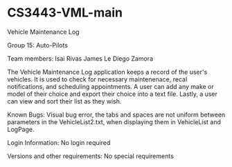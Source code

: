 # CS3443-VML-main

Vehicle Maintenance Log

Group 15: Auto-Pilots

Team members:
Isai Rivas
James Le
Diego Zamora

The Vehicle Maintenance Log application keeps a record of the user's vehicles. It is used to check for necessary maintenenace, recal notifications, and scheduling appointments. A user can add any make or model of their choice and export their choice into a text file. Lastly, a user can view and sort their list as they wish.

Known Bugs: Visual bug error, the tabs and spaces are not uniform between parameters in the VehicleList2.txt, when displaying them in VehicleList and LogPage.

Login Information: No login required

Versions and other requirements: No special requirements
